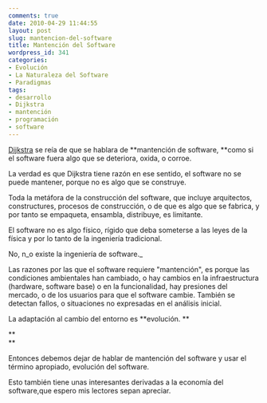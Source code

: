 ```yaml
---
comments: true
date: 2010-04-29 11:44:55
layout: post
slug: mantencion-del-software
title: Mantención del Software
wordpress_id: 341
categories:
- Evolución
- La Naturaleza del Software
- Paradigmas
tags:
- desarrollo
- Dijkstra
- mantención
- programación
- software
---
```


[Dijkstra](http://www.lnds.net/cgi-bin/mt/mt-search.cgi?blog_id=2&tag=Dijkstra&limit=20) se reía de que se hablara de **mantención de software, **como si el software fuera algo que se deteriora, oxida, o corroe.

  


La verdad es que Dijkstra tiene razón en ese sentido, el software no se puede mantener, porque no es algo que se construye.

  


Toda la metáfora de la construcción del software, que incluye arquitectos, constructures, procesos de construcción, o de que es algo que se fabrica, y por tanto se empaqueta, ensambla, distribuye, es limitante.

  


El software no es algo físico, rígido que deba someterse a las leyes de la física y por lo tanto de la ingeniería tradicional.

No, n_o existe  la ingeniería de software._

  


Las razones por las que el software requiere "mantención", es porque las condiciones ambientales han cambiado, o hay cambios en la infraestructura (hardware, software base) o en la funcionalidad, hay presiones del mercado, o de los usuarios para que el software cambie. También se detectan fallos, o situaciones no expresadas en el análisis inicial.

  


La adaptación al cambio del entorno es **evolución. **

**  
**

Entonces debemos dejar de hablar de mantención del software y usar el término apropiado, evolución del software.

  


Esto también tiene unas interesantes derivadas a la economía del software,que espero mis lectores sepan apreciar.

  


  


  


  




